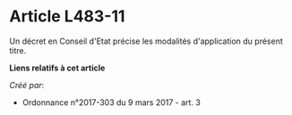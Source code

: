 # Article L483-11

Un décret en Conseil d'Etat précise les modalités d'application du présent titre.

**Liens relatifs à cet article**

_Créé par_:

  - Ordonnance n°2017-303 du 9 mars 2017 - art. 3
